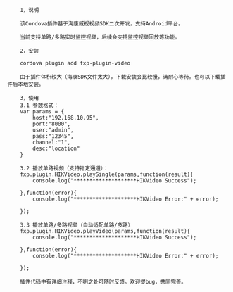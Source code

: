         
        
        1，说明

        该Cordova插件基于海康威视视频SDK二次开发，支持Android平台。

        当前支持单路/多路实时监控视频，后续会支持监控视频回放等功能。

        2，安装

        cordova plugin add fxp-plugin-video

        由于插件体积较大（海康SDK文件太大），下载安装会比较慢，请耐心等待。也可以下载插件后本地安装。

        3，使用
        3.1 参数格式：
        var params = {
            host:"192.168.10.95",
            port:"8000",
            user:"admin",
            pass:"12345",
            channel:"1",
            desc:"location"
        }

        3.2 播放单路视频（支持指定通道）：
        fxp.plugin.HIKVideo.playSingle(params,function(result){
            console.log("********************HIKVideo Success");

        },function(error){
            console.log("********************HIKVideo Error:" + error);

        });

        3.3 播放单路/多路视频（自动适配单路/多路）
        fxp.plugin.HIKVideo.playVideo(params,function(result){
            console.log("********************HIKVideo Success");

        },function(error){
            console.log("********************HIKVideo Error:" + error);

        });

        插件代码中有详细注释，不明之处可随时反馈。欢迎提bug，共同完善。
